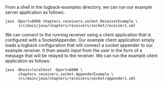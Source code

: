 
From a shell in the logback-examples directory, we can run our example server application as follows:

```shell
java -Dport=6000 chapters.receivers.socket.ReceiverExample \ 
      src/main/java/chapters/receivers/socket/receiver1.xml
```

We can connect to the running receiver using a client application that is configured with a SocketAppender. Our example client application simply loads a logback configuration that will connect a socket appender to our example receiver. It then awaits input from the user in the form of a message that will be relayed to the receiver. We can run the example client application as follows:

```shell
java -Dhost=localhost -Dport=6000 \
      chapters.receivers.socket.AppenderExample \
      src/main/java/chapters/receivers/socket/appender1.xml
```

